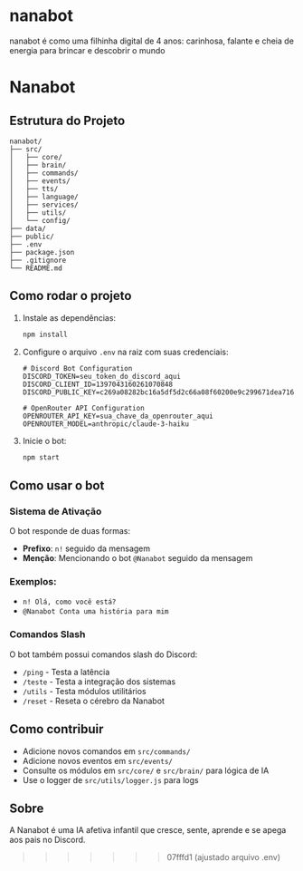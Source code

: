 
# nanabot
nanabot é como uma filhinha digital de 4 anos: carinhosa, falante e cheia de energia para brincar e descobrir o mundo 
# Nanabot

## Estrutura do Projeto

```
nanabot/
├── src/
│   ├── core/
│   ├── brain/
│   ├── commands/
│   ├── events/
│   ├── tts/
│   ├── language/
│   ├── services/
│   ├── utils/
│   └── config/
├── data/
├── public/
├── .env
├── package.json
├── .gitignore
└── README.md
```

## Como rodar o projeto

1. Instale as dependências:
   ```sh
   npm install
   ```

2. Configure o arquivo `.env` na raiz com suas credenciais:
   ```env
   # Discord Bot Configuration
   DISCORD_TOKEN=seu_token_do_discord_aqui
   DISCORD_CLIENT_ID=1397043160261070848
   DISCORD_PUBLIC_KEY=c269a08282bc16a5df5d2c66a08f60200e9c299671dea71662a7c89d498d1098
   
   # OpenRouter API Configuration
   OPENROUTER_API_KEY=sua_chave_da_openrouter_aqui
   OPENROUTER_MODEL=anthropic/claude-3-haiku
   ```

3. Inicie o bot:
   ```sh
   npm start
   ```

## Como usar o bot

### Sistema de Ativação
O bot responde de duas formas:
- **Prefixo**: `n!` seguido da mensagem
- **Menção**: Mencionando o bot `@Nanabot` seguido da mensagem

### Exemplos:
- `n! Olá, como você está?`
- `@Nanabot Conta uma história para mim`

### Comandos Slash
O bot também possui comandos slash do Discord:
- `/ping` - Testa a latência
- `/teste` - Testa a integração dos sistemas
- `/utils` - Testa módulos utilitários
- `/reset` - Reseta o cérebro da Nanabot

## Como contribuir
- Adicione novos comandos em `src/commands/`
- Adicione novos eventos em `src/events/`
- Consulte os módulos em `src/core/` e `src/brain/` para lógica de IA
- Use o logger de `src/utils/logger.js` para logs

## Sobre
A Nanabot é uma IA afetiva infantil que cresce, sente, aprende e se apega aos pais no Discord.
>>>>>>> 07fffd1 (ajustado arquivo .env)
